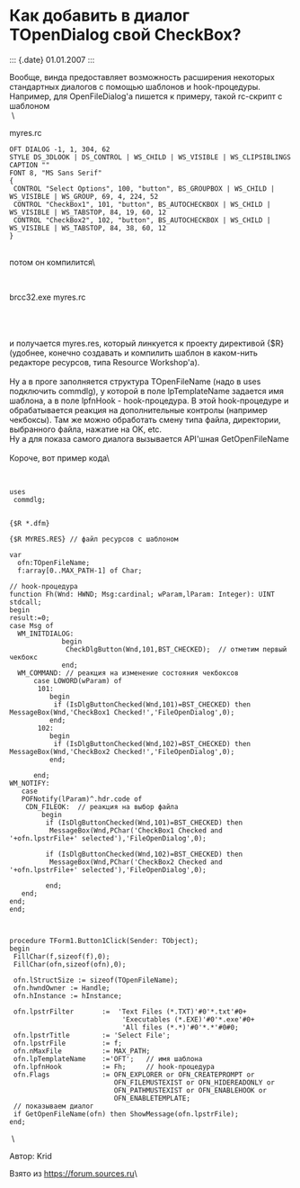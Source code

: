 Как добавить в диалог TOpenDialog свой CheckBox?
================================================

::: {.date}
01.01.2007
:::

Вообще, винда предоставляет возможность расширения некоторых стандартных
диалогов с помощью шаблонов и hook-процедуры. Например, для
OpenFileDialog\'а пишется к примеру, такой rc-скрипт с шаблоном\
 \

myres.rc

    OFT DIALOG -1, 1, 304, 62
    STYLE DS_3DLOOK | DS_CONTROL | WS_CHILD | WS_VISIBLE | WS_CLIPSIBLINGS
    CAPTION ""
    FONT 8, "MS Sans Serif"
    {
     CONTROL "Select Options", 100, "button", BS_GROUPBOX | WS_CHILD | WS_VISIBLE | WS_GROUP, 69, 4, 224, 52
     CONTROL "CheckBox1", 101, "button", BS_AUTOCHECKBOX | WS_CHILD | WS_VISIBLE | WS_TABSTOP, 84, 19, 60, 12
     CONTROL "CheckBox2", 102, "button", BS_AUTOCHECKBOX | WS_CHILD | WS_VISIBLE | WS_TABSTOP, 84, 38, 60, 12
    }

\
потом он компилится\

 

brcc32.exe myres.rc

 \
 \
 \
и получается myres.res, который линкуется к проекту директивой {\$R}
(удобнее, конечно создавать и компилить шаблон в каком-нить редакторе
ресурсов, типа Resource Workshop\'а).\
 \
Ну а в проге заполняется структура TOpenFileName (надо в uses подключить
commdlg), у которой в поле lpTemplateName задается имя шаблона, а в поле
lpfnHook - hook-процедура. В этой hook-процедуре и обрабатывается
реакция на дополнительные контролы (например чекбоксы). Там же можно
обработать смену типа файла, директории, выбранного файла, нажатие на
OK, etc.\
Ну а для показа самого диалога вызывается API\'шная GetOpenFileName\
 \
Короче, вот пример кода\

 

    uses
     commdlg;

     
    {$R *.dfm}
     
    {$R MYRES.RES} // файл ресурсов с шаблоном
     
    var
      ofn:TOpenFileName;
      f:array[0..MAX_PATH-1] of Char;
     
    // hook-процедура
    function Fh(Wnd: HWND; Msg:cardinal; wParam,lParam: Integer): UINT stdcall;
    begin
    result:=0;
    case Msg of
      WM_INITDIALOG:
                 begin
                  CheckDlgButton(Wnd,101,BST_CHECKED);  // отметим первый чекбокс
                 end;
      WM_COMMAND: // реакция на изменение состояния чекбоксов
          case LOWORD(wParam) of
           101:
              begin
               if (IsDlgButtonChecked(Wnd,101)=BST_CHECKED) then MessageBox(Wnd,'CheckBox1 Checked!','FileOpenDialog',0);
              end;
           102:
              begin
               if (IsDlgButtonChecked(Wnd,102)=BST_CHECKED) then MessageBox(Wnd,'CheckBox2 Checked!','FileOpenDialog',0);
              end;
     
          end;
    WM_NOTIFY:
       case
       POFNotify(lParam)^.hdr.code of
        CDN_FILEOK:  // реакция на выбор файла
            begin
             if (IsDlgButtonChecked(Wnd,101)=BST_CHECKED) then
              MessageBox(Wnd,PChar('CheckBox1 Checked and '+ofn.lpstrFile+' selected'),'FileOpenDialog',0);
     
             if (IsDlgButtonChecked(Wnd,102)=BST_CHECKED) then
              MessageBox(Wnd,PChar('CheckBox2 Checked and '+ofn.lpstrFile+' selected'),'FileOpenDialog',0);
     
             end;
       end;
    end;
    end;
     
     
     
    procedure TForm1.Button1Click(Sender: TObject);
    begin
     FillChar(f,sizeof(f),0);
     FillChar(ofn,sizeof(ofn),0);
     
     ofn.lStructSize := sizeof(TOpenFileName);
     ofn.hwndOwner := Handle;
     ofn.hInstance := hInstance;
     
     ofn.lpstrFilter       :=  'Text Files (*.TXT)'#0'*.txt'#0+
                                'Executables (*.EXE)'#0'*.exe'#0+
                                'All files (*.*)'#0'*.*'#0#0;
     ofn.lpstrTitle        := 'Select File';
     ofn.lpstrFile         := f;
     ofn.nMaxFile          := MAX_PATH;
     ofn.lpTemplateName    :='OFT';   // имя шаблона
     ofn.lpfnHook          := Fh;     // hook-процедура
     ofn.Flags             := OFN_EXPLORER or OFN_CREATEPROMPT or
                              OFN_FILEMUSTEXIST or OFN_HIDEREADONLY or
                              OFN_PATHMUSTEXIST or OFN_ENABLEHOOK or
                              OFN_ENABLETEMPLATE;
     // показываем диалог
     if GetOpenFileName(ofn) then ShowMessage(ofn.lpstrFile);
    end;
     

 \

Автор: Krid

Взято из <https://forum.sources.ru>\

 
